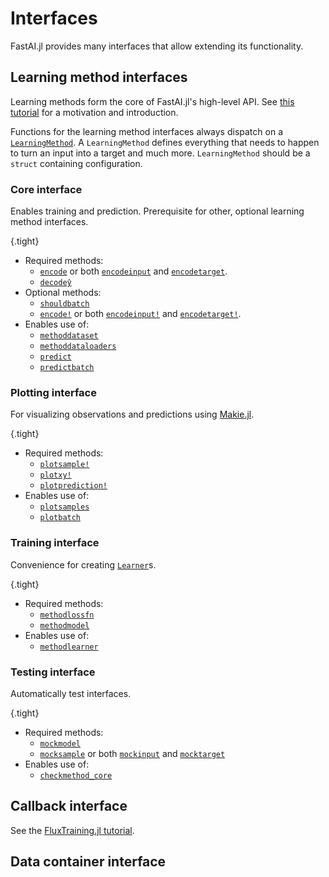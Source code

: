 # Interfaces

FastAI.jl provides many interfaces that allow extending its functionality. 

## Learning method interfaces

Learning methods form the core of FastAI.jl's high-level API. See [this tutorial](learning_methods.md) for a motivation and introduction.

Functions for the learning method interfaces always dispatch on a [`LearningMethod`](#). A `LearningMethod` defines everything that needs to happen to turn an input into a target and much more. `LearningMethod` should be a `struct` containing configuration.

### Core interface

Enables training and prediction. Prerequisite for other, optional learning method interfaces.

{.tight}
- Required methods:
    - [`encode`](#) or both [`encodeinput`](#) and [`encodetarget`](#).
    - [`decodeŷ`](#)
- Optional methods:
    - [`shouldbatch`](#)
    - [`encode!`](#) or both [`encodeinput!`](#) and [`encodetarget!`](#).
- Enables use of:
    - [`methoddataset`](#)
    - [`methoddataloaders`](#)
    - [`predict`](#)
    - [`predictbatch`](#)

### Plotting interface

For visualizing observations and predictions using [Makie.jl](https://github.com/JuliaPlots/Makie.jl).

{.tight}
- Required methods:
    - [`plotsample!`](#)
    - [`plotxy!`](#)
    - [`plotprediction!`](#)
- Enables use of:
    - [`plotsamples`](#)
    - [`plotbatch`](#)

### Training interface

Convenience for creating [`Learner`](#)s.

{.tight}
- Required methods:
    - [`methodlossfn`](#)
    - [`methodmodel`](#)
- Enables use of:
    - [`methodlearner`](#)


### Testing interface

Automatically test interfaces.

{.tight}
- Required methods: 
    - [`mockmodel`](#)
    - [`mocksample`](#) or both [`mockinput`](#) and [`mocktarget`](#)
- Enables use of:
    - [`checkmethod_core`](#)


## Callback interface

See the [FluxTraining.jl tutorial](https://lorenzoh.github.io/FluxTraining.jl/dev/docs/callbacks/custom.html).

## Data container interface

